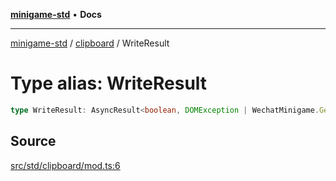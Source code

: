 [**minigame-std**](../../../README.md) • **Docs**

***

[minigame-std](../../../README.md) / [clipboard](../README.md) / WriteResult

# Type alias: WriteResult

```ts
type WriteResult: AsyncResult<boolean, DOMException | WechatMinigame.GeneralCallbackResult>;
```

## Source

[src/std/clipboard/mod.ts:6](https://github.com/JiangJie/minigame-std/blob/1bf3ee8cf3321353e47e032c8721e63dd3e21497/src/std/clipboard/mod.ts#L6)
